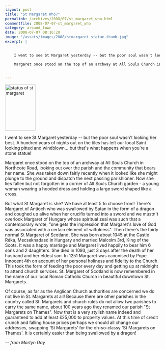 ```yaml
---
layout: post
title: "St Margaret Who?"
permalink: /archives/2008/07/st_margaret_who.html
commentfile: 2008-07-07-st_margaret_who
category: around_town
date: 2008-07-07 08:16:20
image: "/assets/images/2008/stmargaret_statue-thumb.jpg"
excerpt: |
    
    
    I went to see St Margaret yesterday -- but the poor soul wasn't looking her best. A hundred years of nights out on the tiles has left our local Saint looking pitted and windblown... but that's what happens when you're a stone statue!
    
    Margaret once stood on the top of an archway at All Souls Church in Northcote Road, looking out over the parish and the community that bears her name. She was taken down fairly recently when it looked like she might plunge to the ground and dispatch the next passing parishioner. Now she lies fallen but not forgotten in a corner of All Souls Church garden - a young woman wearing a hooded dress and holding a large sword shaped like a cross.
    

---
```


<a href="/assets/images/2008/stmargaret_statue.jpg"><img src="/assets/images/2008/stmargaret_statue-thumb.jpg" width="99" height="150" alt="status of st margaret" class="photo right" /></a>

I went to see St Margaret yesterday -- but the poor soul wasn't looking her best. A hundred years of nights out on the tiles has left our local Saint looking pitted and windblown... but that's what happens when you're a stone statue!

Margaret once stood on the top of an archway at All Souls Church in Northcote Road, looking out over the parish and the community that bears her name. She was taken down fairly recently when it looked like she might plunge to the ground and dispatch the next passing parishioner. Now she lies fallen but not forgotten in a corner of All Souls Church garden - a young woman wearing a hooded dress and holding a large sword shaped like a cross.

But what St Margaret is she? We have at least 5 to choose from! There's Margaret of Antioch who was swallowed by Satan in the form of a dragon and coughed up alive when her crucifix turned into a sword and we mustn't overlook Margaret of Hungary whose spiritual zeal was such that a contemporary wrote, "one gets the impression that Margaret's love of God was associated with a certain element of wilfulness". Then there's the fairly normal St Margaret of Scotland. She was born about 1045 at the Castle Réka, Mecseknadasd in Hungary and married Malcolm 3rd, King of the Scots. It was a happy marriage and Margaret lived happily to bear him 6 sons and 2 daughters. She died in 1093, just 3 days after the death of her husband and her eldest son. In 1251 Margaret was canonised by Pope Innocent 4th on account of her personal holiness and fidelity to the Church. This took the form of feeding the poor every day and getting up at midnight to attend church services. St. Margaret of Scotland is now remembered in the name of our local Roman Catholic Church in beautiful downtown St. Margarets.

Of course, as far as the Anglican Church authorities are concerned we do not live in St. Margarets at all! Because there are other parishes in the country called St. Margarets and church rules do not allow two parishes to carry the same name, about 100 years ago they renamed our parish "St Margarets on Thames". Now that is a very stylish name indeed and guaranteed to add at least £25,000 to property values. At this time of credit crunch and falling house prices perhaps we should all change our addresses, swapping 'St Margarets' for the oh-so-classy 'St Margarets on Thames'. It is certainly easier than being swallowed by a dragon!

<cite>-- from Martyn Day</cite>
